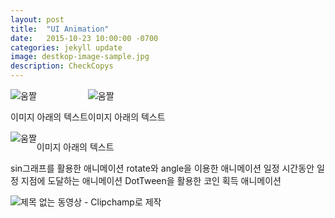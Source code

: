 ```yaml
---
layout: post
title:  "UI Animation"
date:   2015-10-23 10:00:00 -0700
categories: jekyll update
image: destkop-image-sample.jpg
description: CheckCopys
---
```


<div style="display: flex; flex-direction: row;">
  <div style="display: flex; flex-direction: column;">
    <img src="https://github.com/vhswo/vhswo.github.io/assets/39188197/0bd4af71-c008-431d-8be5-e665131bb8cb" alt="움짤">
    <p>이미지 아래의 텍스트</p>
  </div>
  <div style="display: flex; flex-direction: column;">
    <img src="https://github.com/vhswo/vhswo.github.io/assets/39188197/0bd4af71-c008-431d-8be5-e665131bb8cb" alt="움짤">
    <p>이미지 아래의 텍스트</p>
  </div>
</div>
<div style="display: flex; flex-direction: row;">
   <img src="https://github.com/vhswo/vhswo.github.io/assets/39188197/0bd4af71-c008-431d-8be5-e665131bb8cb" alt="움짤">
  <p>이미지 아래의 텍스트</p>
</div>
sin그래프를 활용한 애니메이션
rotate와 angle을 이용한 애니메이션
일정 시간동안 일정 지점에 도달하는 애니메이션
DotTween을 활용한 코인 획득 애니메이션

![제목 없는 동영상 - Clipchamp로 제작](https://github.com/vhswo/vhswo.github.io/assets/39188197/0bd4af71-c008-431d-8be5-e665131bb8cb)

